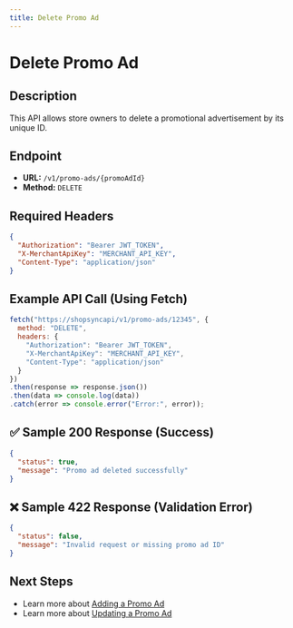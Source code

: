 ```yaml
---
title: Delete Promo Ad
---
```


# Delete Promo Ad

##  Description
This API allows store owners to delete a promotional advertisement by its unique ID.

##  Endpoint
- **URL:** `/v1/promo-ads/{promoAdId}`
- **Method:** `DELETE`

##  Required Headers
```json
{
  "Authorization": "Bearer JWT_TOKEN",
  "X-MerchantApiKey": "MERCHANT_API_KEY",
  "Content-Type": "application/json"
}
```

##  Example API Call (Using Fetch)
```javascript
fetch("https://shopsyncapi/v1/promo-ads/12345", {
  method: "DELETE",
  headers: {
    "Authorization": "Bearer JWT_TOKEN",
    "X-MerchantApiKey": "MERCHANT_API_KEY",
    "Content-Type": "application/json"
  }
})
.then(response => response.json())
.then(data => console.log(data))
.catch(error => console.error("Error:", error));
```

## ✅ Sample 200 Response (Success)
```json
{
  "status": true,
  "message": "Promo ad deleted successfully"
}
```

## ❌ Sample 422 Response (Validation Error)
```json
{
  "status": false,
  "message": "Invalid request or missing promo ad ID"
}
```

##  Next Steps
- Learn more about [Adding a Promo Ad](./add-promo-ad.md)
- Learn more about [Updating a Promo Ad](./update-promo-ad.md)